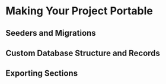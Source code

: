 # Making Your Project Portable

## Seeders and Migrations

## Custom Database Structure and Records

## Exporting Sections
